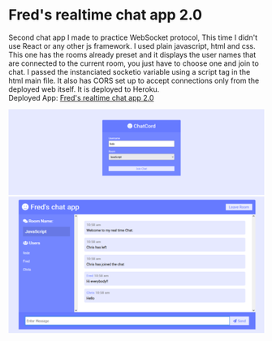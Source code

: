 # Fred's realtime chat app 2.0

Second chat app I made to practice WebSocket protocol, This time I didn't use React or any other js framework. I used plain javascript, html and css. This one has the rooms already preset and it displays the user names that are connected to the current room, you just have to choose one and join to chat. I passed the instanciated socketio variable using a script tag in the html main file. It also has CORS set up to accept connections only from the deployed web itself. It is deployed to Heroku. <br>
Deployed App: <a href="https://fredschatapp.herokuapp.com/">Fred's realtime chat app 2.0</a>

![chat2working](images/chat1.png)
![chat2working](images/chat2.png)
